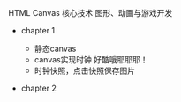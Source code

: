 HTML Canvas 核心技术 图形、动画与游戏开发
  - chapter 1 
      - 静态canvas
      - canvas实现时钟 好酷哦耶耶耶！
      - 时钟快照，点击快照保存图片

  - chapter 2